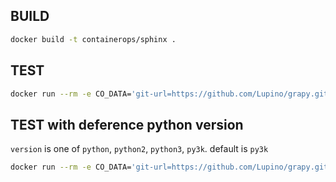 ## BUILD

```bash
docker build -t containerops/sphinx .
```

## TEST

```bash
docker run --rm -e CO_DATA='git-url=https://github.com/Lupino/grapy.git entry-path=docs' containerops/sphinx
```

## TEST with deference python version

`version` is one of `python`, `python2`, `python3`, `py3k`.
default is `py3k`

```bash
docker run --rm -e CO_DATA='git-url=https://github.com/Lupino/grapy.git entry-path=docs version=python' containerops/sphinx
```
